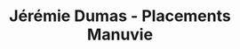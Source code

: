---
templateKey: index-page
title: Jérémie Dumas - Placements Manuvie
image: /img/chuttersnap-ifmqouokaoa-unsplash.jpg
heading: Jérémie Dumas
headingMeta: Conseiller en Placements
subheading: "Placements Manuvie Incorporée"
about:
  heading: Nous prenons soin de votre santé financière
  description: "Notre équipe possède une vaste expérience pour aider nos clients à naviguer dans un monde complexe et en constante évolution. De la planification financière à la gestion des investissements et dans tous les types d'environnements de marché, nous serons présents pour vous guider."
  image:
    image: /img/leon-tho1_oukbg0-unsplash.jpg
    alt: people working in agency
  button:
    url: /about
    label: En découvrir davantage
---